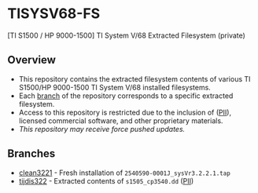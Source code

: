 # TISYSV68-FS
[TI S1500 / HP 9000-1500] TI System V/68 Extracted Filesystem (private)

## Overview

* This repository contains the extracted filesystem contents of various
  TI S1500/HP 9000-1500 TI System V/68 installed filesystems.
* Each
  [branch](https://github.com/TI-S1500/TISYSV68-FS/branches/all) of the
  repository corresponds to a specific extracted filesystem.
* Access to this repository is restricted due to the inclusion of
  ([PII](https://en.wikipedia.org/wiki/Personal_data)), licensed
  commercial software, and other proprietary materials.
* *This repository may receive force pushed updates.*

## Branches

* [clean3221](https://github.com/TI-S1500/TISYSV68-FS/tree/clean3221) -
  Fresh installation of `2540590-0001J_sysVr3.2.2.1.tap`
* [tijdis322](https://github.com/TI-S1500/TISYSV68-FS/tree/tijdis332) -
  Extracted contents of `s1505_cp3540.dd`
  ([PII](https://en.wikipedia.org/wiki/Personal_data))
